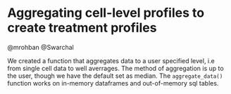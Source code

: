 # Aggregating cell-level profiles to create treatment profiles

@mrohban
@Swarchal

We created a function that aggregates data to a user specified level, i.e from single cell data to well averrages. The method of aggregation is up to the user, though we have the default set as median. The `aggregate_data()` function works on in-memory dataframes and out-of-memory sql tables.
